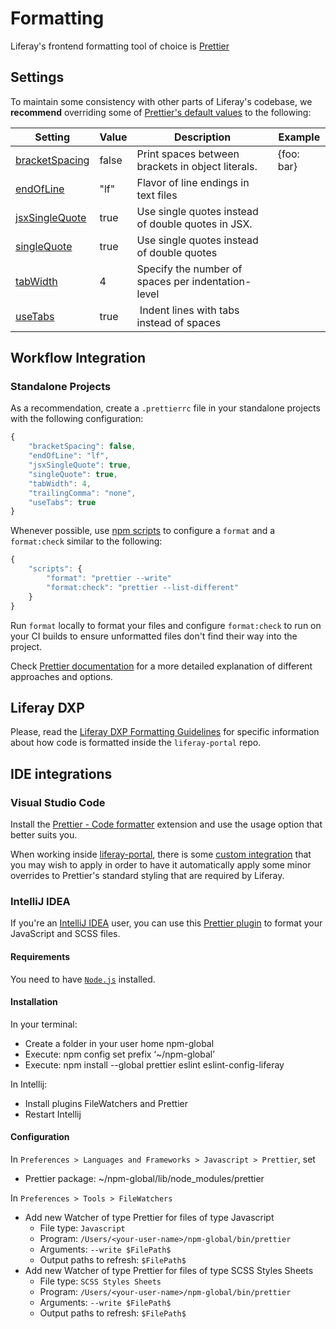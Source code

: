 # Formatting

Liferay's frontend formatting tool of choice is [Prettier](https://prettier.io/)

## Settings

To maintain some consistency with other parts of Liferay's codebase, we **recommend** overriding some of [Prettier's default values](https://prettier.io/docs/en/options.html) to the following:

| Setting                                                                    | Value | Description                                        | Example    |
| -------------------------------------------------------------------------- | ----- | -------------------------------------------------- | ---------- |
| [bracketSpacing](https://prettier.io/docs/en/options.html#bracket-spacing) | false | Print spaces between brackets in object literals.  | {foo: bar} |
| [endOfLine](https://prettier.io/docs/en/options.html#end-of-line)          | "lf"  | Flavor of line endings in text files               |            |
| [jsxSingleQuote](https://prettier.io/docs/en/options.html#jsx-quotes)      | true  | Use single quotes instead of double quotes in JSX. |            |
| [singleQuote](https://prettier.io/docs/en/options.html#quotes)             | true  | Use single quotes instead of double quotes         |            |
| [tabWidth](https://prettier.io/docs/en/options.html#tab-width)             | 4     | Specify the number of spaces per indentation-level |            |
| [useTabs](https://prettier.io/docs/en/options.html#tabs)                   | true  |  Indent lines with tabs instead of spaces          |            |

## Workflow Integration

### Standalone Projects

As a recommendation, create a `.prettierrc` file in your standalone projects with the following configuration:

```javascript
{
    "bracketSpacing": false,
    "endOfLine": "lf",
    "jsxSingleQuote": true,
    "singleQuote": true,
    "tabWidth": 4,
    "trailingComma": "none",
    "useTabs": true
}
```

Whenever possible, use [npm scripts](https://docs.npmjs.com/cli/run-script) to configure a `format` and a `format:check` similar to the following:

```javascript
{
    "scripts": {
        "format": "prettier --write"
        "format:check": "prettier --list-different"
    }
}
```

Run `format` locally to format your files and configure `format:check` to run on your CI builds to ensure unformatted files don't find their way into the project.

Check [Prettier documentation](https://prettier.io/docs/en) for a more detailed explanation of different approaches and options.

## Liferay DXP

Please, read the [Liferay DXP Formatting Guidelines](../dxp/formatting.md) for specific information about how code is formatted inside the `liferay-portal` repo.

## IDE integrations

### Visual Studio Code

Install the [Prettier - Code formatter](https://marketplace.visualstudio.com/items?itemName=esbenp.prettier-vscode) extension and use the usage option that better suits you.

When working inside [liferay-portal](https://github.com/liferay/liferay-portal), there is some [custom integration](https://github.com/liferay/liferay-frontend-projects/tree/master/projects/npm-tools/packages/npm-scripts#editor-integrations) that you may wish to apply in order to have it automatically apply some minor overrides to Prettier's standard styling that are required by Liferay.

### IntelliJ IDEA

If you're an [IntelliJ IDEA](https://plugins.jetbrains.com/) user, you can use this [Prettier plugin](https://plugins.jetbrains.com/plugin/10456-prettier) to format your JavaScript and SCSS files.

#### Requirements

You need to have [`Node.js`](https://nodejs.org/) installed.

#### Installation

In your terminal:

-   Create a folder in your user home npm-global
-   Execute: npm config set prefix ‘~/npm-global’
-   Execute: npm install --global prettier eslint eslint-config-liferay

In Intellij:

-   Install plugins FileWatchers and Prettier
-   Restart Intellij

#### Configuration

In `Preferences > Languages and Frameworks > Javascript > Prettier`, set

-   Prettier package: ~/npm-global/lib/node_modules/prettier

In `Preferences > Tools > FileWatchers`

-   Add new Watcher of type Prettier for files of type Javascript
    -   File type: `Javascript`
    -   Program: `/Users/<your-user-name>/npm-global/bin/prettier`
    -   Arguments: `--write $FilePath$`
    -   Output paths to refresh: `$FilePath$`
-   Add new Watcher of type Prettier for files of type SCSS Styles Sheets
    -   File type: `SCSS Styles Sheets`
    -   Program: `/Users/<your-user-name>/npm-global/bin/prettier`
    -   Arguments: `--write $FilePath$`
    -   Output paths to refresh: `$FilePath$`
